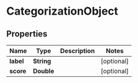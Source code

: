 # CategorizationObject

## Properties
Name | Type | Description | Notes
------------ | ------------- | ------------- | -------------
**label** | **String** |  |  [optional]
**score** | **Double** |  |  [optional]
